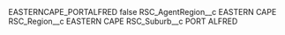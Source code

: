 <?xml version="1.0" encoding="UTF-8"?>
<CustomMetadata xmlns="http://soap.sforce.com/2006/04/metadata" xmlns:xsi="http://www.w3.org/2001/XMLSchema-instance" xmlns:xsd="http://www.w3.org/2001/XMLSchema">
    <label>EASTERNCAPE_PORTALFRED</label>
    <protected>false</protected>
    <values>
        <field>RSC_AgentRegion__c</field>
        <value xsi:type="xsd:string">EASTERN CAPE</value>
    </values>
    <values>
        <field>RSC_Region__c</field>
        <value xsi:type="xsd:string">EASTERN CAPE</value>
    </values>
    <values>
        <field>RSC_Suburb__c</field>
        <value xsi:type="xsd:string">PORT ALFRED</value>
    </values>
</CustomMetadata>
